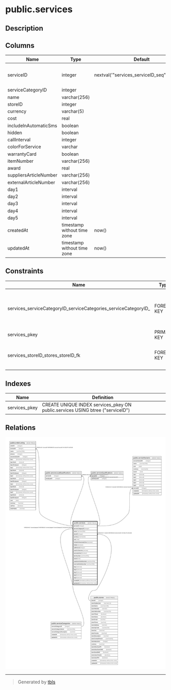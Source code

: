 # public.services

## Description

## Columns

| Name | Type | Default | Nullable | Children | Parents | Comment |
| ---- | ---- | ------- | -------- | -------- | ------- | ------- |
| serviceID | integer | nextval('"services_serviceID_seq"'::regclass) | false | [public.orderListing](public.orderListing.md) [public.serviceLocalQualifications](public.serviceLocalQualifications.md) [public.serviceQualifications](public.serviceQualifications.md) [public.serviceVariants](public.serviceVariants.md) |  |  |
| serviceCategoryID | integer |  | false |  | [public.serviceCategories](public.serviceCategories.md) |  |
| name | varchar(256) |  | false |  |  |  |
| storeID | integer |  | true |  | [public.stores](public.stores.md) |  |
| currency | varchar(5) |  | false |  |  |  |
| cost | real |  | false |  |  |  |
| includeInAutomaticSms | boolean |  | false |  |  |  |
| hidden | boolean |  | false |  |  |  |
| callInterval | integer |  | true |  |  |  |
| colorForService | varchar |  | false |  |  |  |
| warrantyCard | boolean |  | true |  |  |  |
| itemNumber | varchar(256) |  | true |  |  |  |
| award | real |  | false |  |  |  |
| suppliersArticleNumber | varchar(256) |  | true |  |  |  |
| externalArticleNumber | varchar(256) |  | true |  |  |  |
| day1 | interval |  | true |  |  |  |
| day2 | interval |  | true |  |  |  |
| day3 | interval |  | true |  |  |  |
| day4 | interval |  | true |  |  |  |
| day5 | interval |  | true |  |  |  |
| createdAt | timestamp without time zone | now() | false |  |  |  |
| updatedAt | timestamp without time zone | now() | false |  |  |  |

## Constraints

| Name | Type | Definition |
| ---- | ---- | ---------- |
| services_serviceCategoryID_serviceCategories_serviceCategoryID_ | FOREIGN KEY | FOREIGN KEY ("serviceCategoryID") REFERENCES "serviceCategories"("serviceCategoryID") ON DELETE CASCADE |
| services_pkey | PRIMARY KEY | PRIMARY KEY ("serviceID") |
| services_storeID_stores_storeID_fk | FOREIGN KEY | FOREIGN KEY ("storeID") REFERENCES stores("storeID") ON DELETE CASCADE |

## Indexes

| Name | Definition |
| ---- | ---------- |
| services_pkey | CREATE UNIQUE INDEX services_pkey ON public.services USING btree ("serviceID") |

## Relations

![er](public.services.svg)

---

> Generated by [tbls](https://github.com/k1LoW/tbls)
